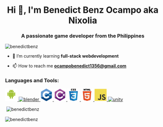 <h1 align="center">Hi 👋, I'm Benedict Benz Ocampo aka Nixolia</h1>
<h3 align="center">A passionate game developer from the Philippines</h3>

<p align="left"> <img src="https://komarev.com/ghpvc/?username=benedictbenz&label=Profile%20views&color=0e75b6&style=flat" alt="benedictbenz" /> </p>

- 🌱 I’m currently learning **full-stack webdevelopment**

- 📫 How to reach me **ocampobenedict1356@gmail.com**

<p align="left">
</p>

<h3 align="left">Languages and Tools:</h3>
<p align="left">
  <a href="https://developer.android.com" target="_blank" rel="noreferrer"> 
    <img src="https://raw.githubusercontent.com/devicons/devicon/master/icons/android/android-original-wordmark.svg" alt="android" width="40" height="40"/> </a> <a href="https://www.blender.org/" target="_blank" rel="noreferrer"> 
      <img src="https://download.blender.org/branding/community/blender_community_badge_white.svg" alt="blender" width="40" height="40"/> </a> <a href="https://www.w3schools.com/cpp/" target="_blank" rel="noreferrer"> 
        <img src="https://raw.githubusercontent.com/devicons/devicon/master/icons/cplusplus/cplusplus-original.svg" alt="cplusplus" width="40" height="40"/> </a> <a href="https://www.w3schools.com/cs/" target="_blank" rel="noreferrer"> 
          <img src="https://raw.githubusercontent.com/devicons/devicon/master/icons/csharp/csharp-original.svg" alt="csharp" width="40" height="40"/> </a> <a href="https://www.w3schools.com/css/" target="_blank" rel="noreferrer"> 
            <img src="https://raw.githubusercontent.com/devicons/devicon/master/icons/css3/css3-original-wordmark.svg" alt="css3" width="40" height="40"/> </a> <a href="https://www.w3.org/html/" target="_blank" rel="noreferrer"> 
              <img src="https://raw.githubusercontent.com/devicons/devicon/master/icons/html5/html5-original-wordmark.svg" alt="html5" width="40" height="40"/> </a> <a href="https://developer.mozilla.org/en-US/docs/Web/JavaScript" target="_blank" rel="noreferrer"> 
                <img src="https://raw.githubusercontent.com/devicons/devicon/master/icons/javascript/javascript-original.svg" alt="javascript" width="40" height="40"/> </a> <a href="https://unity.com/" target="_blank" rel="noreferrer"> 
                  <img src="https://www.vectorlogo.zone/logos/unity3d/unity3d-icon.svg" alt="unity" width="40" height="40"/> 
                </a> 
  </p>

<p>&nbsp;<img align="center" src="https://github-readme-stats.vercel.app/api?username=benedictbenz&show_icons=true&locale=en" alt="benedictbenz" /></p>

<p><img align="center" src="https://github-readme-streak-stats.herokuapp.com/?user=benedictbenz&" alt="benedictbenz" /></p>
